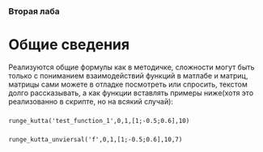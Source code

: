 ### Вторая лаба
# Общие сведения
Реализуются общие формулы как в методичке, сложности могут быть только с пониманием взаимодействий функций в матлабе и матриц, матрицы сами можете в отладке посмотреть или спросить, текстом долго рассказывать, а как функции вставлять примеры ниже(хотя это реализованно в скрипте, но на всякий случай):
###
```runge_kutta('test_function_1',0,1,[1;-0.5;0.6],10)```
###
```runge_kutta_unviersal('f',0,1,[1;-0.5;0.6],10,7)```
